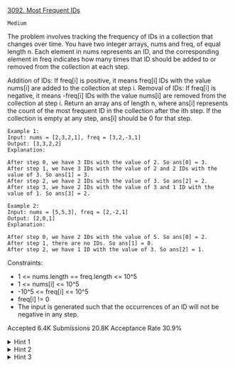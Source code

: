 [3092. Most Frequent IDs](https://leetcode.com/problems/most-frequent-ids/)

`Medium`

The problem involves tracking the frequency of IDs in a collection that changes over time. You have two integer arrays, nums and freq, of equal length n. Each element in nums represents an ID, and the corresponding element in freq indicates how many times that ID should be added to or removed from the collection at each step.

Addition of IDs: If freq[i] is positive, it means freq[i] IDs with the value nums[i] are added to the collection at step i.
Removal of IDs: If freq[i] is negative, it means -freq[i] IDs with the value nums[i] are removed from the collection at step i.
Return an array ans of length n, where ans[i] represents the count of the most frequent ID in the collection after the ith step. If the collection is empty at any step, ans[i] should be 0 for that step.

```
Example 1:
Input: nums = [2,3,2,1], freq = [3,2,-3,1]
Output: [3,3,2,2]
Explanation:

After step 0, we have 3 IDs with the value of 2. So ans[0] = 3.
After step 1, we have 3 IDs with the value of 2 and 2 IDs with the value of 3. So ans[1] = 3.
After step 2, we have 2 IDs with the value of 3. So ans[2] = 2.
After step 3, we have 2 IDs with the value of 3 and 1 ID with the value of 1. So ans[3] = 2.

Example 2:
Input: nums = [5,5,3], freq = [2,-2,1]
Output: [2,0,1]
Explanation:

After step 0, we have 2 IDs with the value of 5. So ans[0] = 2.
After step 1, there are no IDs. So ans[1] = 0.
After step 2, we have 1 ID with the value of 3. So ans[2] = 1.
```
 

Constraints:

- 1 <= nums.length == freq.length <= 10^5
- 1 <= nums[i] <= 10^5
- -10^5 <= freq[i] <= 10^5
- freq[i] != 0
- The input is generated such that the occurrences of an ID will not be negative in any step.

Accepted
6.4K
Submissions
20.8K
Acceptance Rate
30.9%

<details>
<summary>Hint 1</summary>

Use an ordered set for maintaining the occurrences of each ID.

</details>
<details>
<summary>Hint 2</summary>

After step i find the occurrences of nums[i].

</details>
<details>
<summary>Hint 3</summary>

Change the occurrences of nums[i] in the ordered set.

</details>